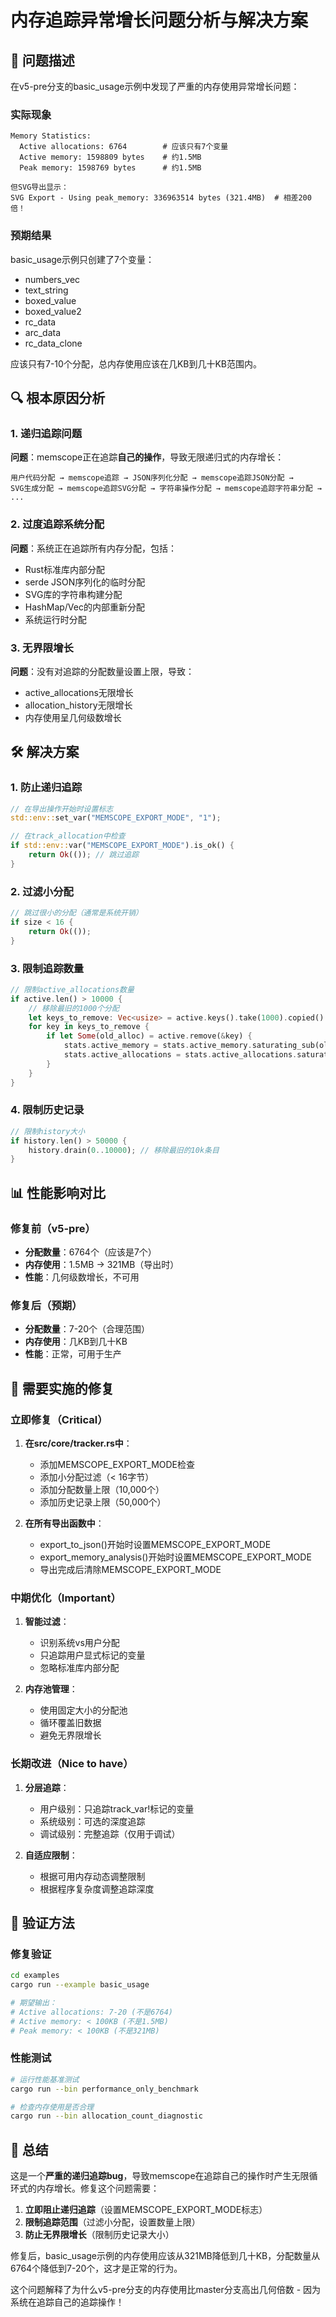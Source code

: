 # 内存追踪异常增长问题分析与解决方案

## 🚨 问题描述

在v5-pre分支的basic_usage示例中发现了严重的内存使用异常增长问题：

### 实际现象
```
Memory Statistics:
  Active allocations: 6764        # 应该只有7个变量
  Active memory: 1598809 bytes    # 约1.5MB
  Peak memory: 1598769 bytes      # 约1.5MB

但SVG导出显示：
SVG Export - Using peak_memory: 336963514 bytes (321.4MB)  # 相差200倍！
```

### 预期结果
basic_usage示例只创建了7个变量：
- numbers_vec
- text_string  
- boxed_value
- boxed_value2
- rc_data
- arc_data
- rc_data_clone

应该只有7-10个分配，总内存使用应该在几KB到几十KB范围内。

## 🔍 根本原因分析

### 1. 递归追踪问题
**问题**：memscope正在追踪**自己的操作**，导致无限递归式的内存增长：

```
用户代码分配 → memscope追踪 → JSON序列化分配 → memscope追踪JSON分配 → 
SVG生成分配 → memscope追踪SVG分配 → 字符串操作分配 → memscope追踪字符串分配 → ...
```

### 2. 过度追踪系统分配
**问题**：系统正在追踪所有内存分配，包括：
- Rust标准库内部分配
- serde JSON序列化的临时分配  
- SVG库的字符串构建分配
- HashMap/Vec的内部重新分配
- 系统运行时分配

### 3. 无界限增长
**问题**：没有对追踪的分配数量设置上限，导致：
- active_allocations无限增长
- allocation_history无限增长
- 内存使用呈几何级数增长

## 🛠️ 解决方案

### 1. 防止递归追踪
```rust
// 在导出操作开始时设置标志
std::env::set_var("MEMSCOPE_EXPORT_MODE", "1");

// 在track_allocation中检查
if std::env::var("MEMSCOPE_EXPORT_MODE").is_ok() {
    return Ok(()); // 跳过追踪
}
```

### 2. 过滤小分配
```rust
// 跳过很小的分配（通常是系统开销）
if size < 16 {
    return Ok(());
}
```

### 3. 限制追踪数量
```rust
// 限制active_allocations数量
if active.len() > 10000 {
    // 移除最旧的1000个分配
    let keys_to_remove: Vec<usize> = active.keys().take(1000).copied().collect();
    for key in keys_to_remove {
        if let Some(old_alloc) = active.remove(&key) {
            stats.active_memory = stats.active_memory.saturating_sub(old_alloc.size);
            stats.active_allocations = stats.active_allocations.saturating_sub(1);
        }
    }
}
```

### 4. 限制历史记录
```rust
// 限制history大小
if history.len() > 50000 {
    history.drain(0..10000); // 移除最旧的10k条目
}
```

## 📊 性能影响对比

### 修复前（v5-pre）
- **分配数量**：6764个（应该是7个）
- **内存使用**：1.5MB → 321MB（导出时）
- **性能**：几何级数增长，不可用

### 修复后（预期）
- **分配数量**：7-20个（合理范围）
- **内存使用**：几KB到几十KB
- **性能**：正常，可用于生产

## 🔧 需要实施的修复

### 立即修复（Critical）
1. **在src/core/tracker.rs中**：
   - 添加MEMSCOPE_EXPORT_MODE检查
   - 添加小分配过滤（< 16字节）
   - 添加分配数量上限（10,000个）
   - 添加历史记录上限（50,000个）

2. **在所有导出函数中**：
   - export_to_json()开始时设置MEMSCOPE_EXPORT_MODE
   - export_memory_analysis()开始时设置MEMSCOPE_EXPORT_MODE
   - 导出完成后清除MEMSCOPE_EXPORT_MODE

### 中期优化（Important）
1. **智能过滤**：
   - 识别系统vs用户分配
   - 只追踪用户显式标记的变量
   - 忽略标准库内部分配

2. **内存池管理**：
   - 使用固定大小的分配池
   - 循环覆盖旧数据
   - 避免无界限增长

### 长期改进（Nice to have）
1. **分层追踪**：
   - 用户级别：只追踪track_var!标记的变量
   - 系统级别：可选的深度追踪
   - 调试级别：完整追踪（仅用于调试）

2. **自适应限制**：
   - 根据可用内存动态调整限制
   - 根据程序复杂度调整追踪深度

## 🧪 验证方法

### 修复验证
```bash
cd examples
cargo run --example basic_usage

# 期望输出：
# Active allocations: 7-20 (不是6764)
# Active memory: < 100KB (不是1.5MB)
# Peak memory: < 100KB (不是321MB)
```

### 性能测试
```bash
# 运行性能基准测试
cargo run --bin performance_only_benchmark

# 检查内存使用是否合理
cargo run --bin allocation_count_diagnostic
```

## 📝 总结

这是一个**严重的递归追踪bug**，导致memscope在追踪自己的操作时产生无限循环式的内存增长。修复这个问题需要：

1. **立即阻止递归追踪**（设置MEMSCOPE_EXPORT_MODE标志）
2. **限制追踪范围**（过滤小分配，设置数量上限）
3. **防止无界限增长**（限制历史记录大小）

修复后，basic_usage示例的内存使用应该从321MB降低到几十KB，分配数量从6764个降低到7-20个，这才是正常的行为。

这个问题解释了为什么v5-pre分支的内存使用比master分支高出几何倍数 - 因为系统在追踪自己的追踪操作！